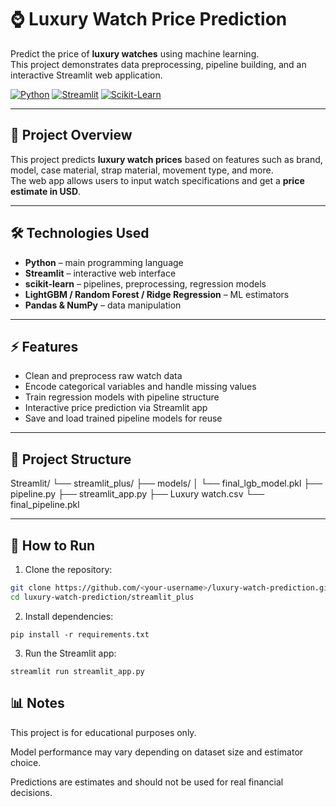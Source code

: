# ⌚ Luxury Watch Price Prediction

Predict the price of **luxury watches** using machine learning.  
This project demonstrates data preprocessing, pipeline building, and an interactive Streamlit web application.

[![Python](https://img.shields.io/badge/Python-3.10-blue?logo=python)](https://www.python.org/) 
[![Streamlit](https://img.shields.io/badge/Streamlit-App-red?logo=streamlit)](https://streamlit.io/) 
[![Scikit-Learn](https://img.shields.io/badge/ML-ScikitLearn-orange?logo=scikit-learn)](https://scikit-learn.org/) 

---

## 📌 Project Overview

This project predicts **luxury watch prices** based on features such as brand, model, case material, strap material, movement type, and more.  
The web app allows users to input watch specifications and get a **price estimate in USD**.

---

## 🛠️ Technologies Used

- **Python** – main programming language
- **Streamlit** – interactive web interface
- **scikit-learn** – pipelines, preprocessing, regression models
- **LightGBM / Random Forest / Ridge Regression** – ML estimators
- **Pandas & NumPy** – data manipulation

---

## ⚡ Features

- Clean and preprocess raw watch data
- Encode categorical variables and handle missing values
- Train regression models with pipeline structure
- Interactive price prediction via Streamlit app
- Save and load trained pipeline models for reuse

---

## 📂 Project Structure
Streamlit/
└── streamlit_plus/
├── models/
│ └── final_lgb_model.pkl
├── pipeline.py
├── streamlit_app.py
├── Luxury watch.csv
└── final_pipeline.pkl



---

## 🚀 How to Run

1. Clone the repository:

```bash
git clone https://github.com/<your-username>/luxury-watch-prediction.git
cd luxury-watch-prediction/streamlit_plus
```

2. Install dependencies:

```
pip install -r requirements.txt
```

3. Run the Streamlit app:
```
streamlit run streamlit_app.py
```

## 📊 Notes

This project is for educational purposes only.

Model performance may vary depending on dataset size and estimator choice.

Predictions are estimates and should not be used for real financial decisions.
